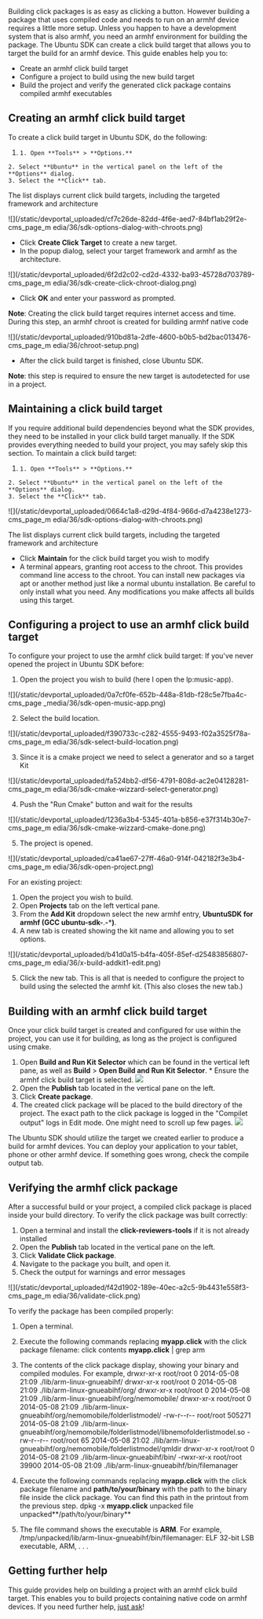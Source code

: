 





Building click packages is as easy as clicking a button. However building a
package that uses compiled code and needs to run on an armhf device requires a
little more setup. Unless you happen to have a development system that is also
armhf, you need an armhf environment for building the package. The Ubuntu SDK
can create a click build target that allows you to target the build for an
armhf device. This guide enables help you to:

  * Create an armhf click build target
  * Configure a project to build using the new build target
  * Build the project and verify the generated click package contains compiled armhf executables

## Creating an armhf click build target

To create a click build target in Ubuntu SDK, do the following:

  1.     1. Open **Tools** > **Options.**
    2. Select **Ubuntu** in the vertical panel on the left of the **Options** dialog.
    3. Select the **Click** tab.

The list displays current click build targets, including the targeted
framework and architecture

![](/static/devportal_uploaded/cf7c26de-82dd-4f6e-aed7-84bf1ab29f2e-cms_page_m
edia/36/sdk-options-dialog-with-chroots.png)

  * Click **Create Click Target** to create a new target.
  * In the popup dialog, select your target framework and armhf as the architecture.

![](/static/devportal_uploaded/6f2d2c02-cd2d-4332-ba93-45728d703789-cms_page_m
edia/36/sdk-create-click-chroot-dialog.png)

  * Click **OK** and enter your password as prompted.

**Note**: Creating the click build target requires internet access and time. During this step, an armhf chroot is created for building armhf native code

![](/static/devportal_uploaded/910bd81a-2dfe-4600-b0b5-bd2bac013476-cms_page_m
edia/36/chroot-setup.png)

  * After the click build target is finished, close Ubuntu SDK.

**Note**: this step is required to ensure the new target is autodetected for use in a project.

## Maintaining a click build target

If you require additional build dependencies beyond what the SDK provides,
they need to be installed in your click build target manually. If the SDK
provides everything needed to build your project, you may safely skip this
section. To maintain a click build target:

  1.     1. Open **Tools** > **Options.**
    2. Select **Ubuntu** in the vertical panel on the left of the **Options** dialog.
    3. Select the **Click** tab.

![](/static/devportal_uploaded/0664c1a8-d29d-4f84-966d-d7a4238e1273-cms_page_m
edia/36/sdk-options-dialog-with-chroots.png)

The list displays current click build targets, including the targeted
framework and architecture

  * Click **Maintain** for the click build target you wish to modify
  * A terminal appears, granting root access to the chroot. This provides command line access to the chroot. You can install new packages via apt or another method just like a normal ubuntu installation. Be careful to only install what you need. Any modifications you make affects all builds using this target.

## Configuring a project to use an armhf click build target

To configure your project to use the armhf click build target: If you've never
opened the project in Ubuntu SDK before:

1. Open the project you wish to build (here I open the lp:music-app).​

​ ![](/static/devportal_uploaded/0a7cf0fe-652b-448a-81db-f28c5e7fba4c-cms_page
_media/36/sdk-open-music-app.png)

2. Select the build location.​

![](/static/devportal_uploaded/f390733c-c282-4555-9493-f02a3525f78a-cms_page_m
edia/36/sdk-select-build-location.png)

3. Since it is a cmake project we need to select a generator and so a target
Kit

![](/static/devportal_uploaded/fa524bb2-df56-4791-808d-ac2e04128281-cms_page_m
edia/36/sdk-cmake-wizzard-select-generator.png)

4. Push the "Run Cmake" button and wait for the results

![](/static/devportal_uploaded/1236a3b4-5345-401a-b856-e37f314b30e7-cms_page_m
edia/36/sdk-cmake-wizzard-cmake-done.png)

5. The project is opened.

![](/static/devportal_uploaded/ca41ae67-27ff-46a0-914f-042182f3e3b4-cms_page_m
edia/36/sdk-open-project.png)

For an existing project:

  1. Open the project you wish to build.
  2. Open **Projects** tab on the left vertical pane.
  3. From the **Add Kit** dropdown select the new armhf entry, **UbuntuSDK for armhf (GCC ubuntu-sdk-**.**-*****)**.
  4. A new tab is created showing the kit name and allowing you to set options.

![](/static/devportal_uploaded/b41d0a15-b4fa-405f-85ef-d25483856807-cms_page_m
edia/36/x-build-addkit1-edit.png)

  5. Click the new tab. This is all that is needed to configure the project to build using the selected the armhf kit. (This also closes the new tab.)

## Building with an armhf click build target

Once your click build target is created and configured for use within the
project, you can use it for building, as long as the project is configured
using cmake.

  1. Open **Build and Run Kit Selector** which can be found in the vertical left pane, as well as **Build** > **Open Build and Run Kit Selector**. 
    * Ensure the armhf click build target is selected. ![](/static/devportal_uploaded/de9730e8-5d7c-469e-8ef0-7f498361b961-cms_page_media/36/sdk-select-armhf-target.png)
  2. Open the **Publish** tab located in the vertical pane on the left.
  3. Click **Create package**.
  4. The created click package will be placed to the build directory of the project. The exact path to the click package is logged in the "Compilet output" logs in Edit mode. One might need to scroll up few pages. ![](/static/devportal_uploaded/b5d7d2bf-2fcd-479c-a8ef-c28b54bf8616-cms_page_media/36/sdk-click-package-completed.png)

The Ubuntu SDK should utilize the target we created earlier to produce a build
for armhf devices. You can deploy your application to your tablet, phone or
other armhf device. If something goes wrong, check the compile output tab.

## Verifying the armhf click package

After a successful build or your project, a compiled click package is placed
inside your build directory. To verify the click package was built correctly:

  1. Open a terminal and install the **click-reviewers-tools** if it is not already installed
  2. Open the **Publish** tab located in the vertical pane on the left.
  3. Click **Validate Click package**.
  4. Navigate to the package you built, and open it.
  5. Check the output for warnings and error messages

![](/static/devportal_uploaded/f42d1902-189e-40ec-a2c5-9b4431e558f3-cms_page_m
edia/36/validate-click.png)

To verify the package has been compiled properly:

  1. Open a terminal.
  2. Execute the following commands replacing **myapp.click** with the click package filename: 
    click contents **myapp.click** | grep arm

  3. The contents of the click package display, showing your binary and compiled modules. For example, 
    drwxr-xr-x root/root         0 2014-05-08 21:09 ./lib/arm-linux-gnueabihf/
    drwxr-xr-x root/root         0 2014-05-08 21:09 ./lib/arm-linux-gnueabihf/org/
    drwxr-xr-x root/root         0 2014-05-08 21:09 ./lib/arm-linux-gnueabihf/org/nemomobile/
    drwxr-xr-x root/root         0 2014-05-08 21:09 ./lib/arm-linux-gnueabihf/org/nemomobile/folderlistmodel/
    -rw-r--r-- root/root    505271 2014-05-08 21:09 ./lib/arm-linux-gnueabihf/org/nemomobile/folderlistmodel/libnemofolderlistmodel.so
    -rw-r--r-- root/root        65 2014-05-08 21:02 ./lib/arm-linux-gnueabihf/org/nemomobile/folderlistmodel/qmldir
    drwxr-xr-x root/root         0 2014-05-08 21:09 ./lib/arm-linux-gnueabihf/bin/
    -rwxr-xr-x root/root     39900 2014-05-08 21:09 ./lib/arm-linux-gnueabihf/bin/filemanager

  4. Execute the following commands replacing **myapp.click** with the click package filename and **path/to/your/binary** with the path to the binary file inside the click package. You can find this path in the printout from the previous step. 
    dpkg -x **myapp.click** unpacked
    file unpacked**/path/to/your/binary**

  5. The file command shows the executable is **ARM**. For example, 
    /tmp/unpacked/lib/arm-linux-gnueabihf/bin/filemanager: ELF 32-bit LSB  executable, ARM, . . .

## Getting further help

This guide provides help on building a project with an armhf click build
target. This enables you to build projects containing native code on armhf
devices. If you need further help, [just
ask](http://www.askubuntu.com/questions/ask?tags=application-development)!





